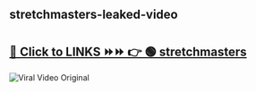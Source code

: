 
 ## stretchmasters-leaked-video 

# <h2><a href="https://clipsfans.com/stretchmasters&ref=git">🔗 Click to LINKS ⏩⏩ 👉 🟢 stretchmasters </a></h2>

<a href="https://clipsfans.com/stretchmasters&ref=git" rel="nofollow" data-target="animated-image.originalLink"><img src="https://i.ibb.co.com/xMMVF88/686577567.gif" alt="Viral Video Original" style="max-width: 100%; display: inline-block;" data-target="animated-image.originalImage"></a>
